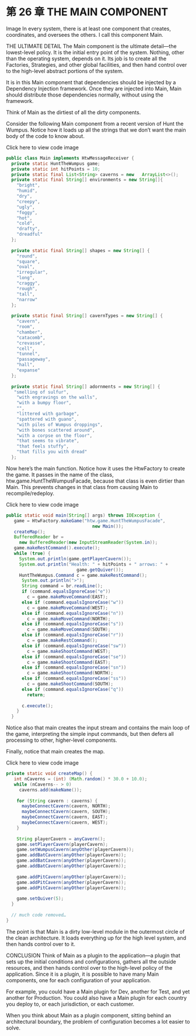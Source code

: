 # 第 26 章 THE MAIN COMPONENT
Image
In every system, there is at least one component that creates, coordinates, and oversees the others. I call this component Main.

THE ULTIMATE DETAIL
The Main component is the ultimate detail—the lowest-level policy. It is the initial entry point of the system. Nothing, other than the operating system, depends on it. Its job is to create all the Factories, Strategies, and other global facilities, and then hand control over to the high-level abstract portions of the system.

It is in this Main component that dependencies should be injected by a Dependency Injection framework. Once they are injected into Main, Main should distribute those dependencies normally, without using the framework.

Think of Main as the dirtiest of all the dirty components.

Consider the following Main component from a recent version of Hunt the Wumpus. Notice how it loads up all the strings that we don’t want the main body of the code to know about.

Click here to view code image
```java
public class Main implements HtwMessageReceiver {
  private static HuntTheWumpus game;
  private static int hitPoints = 10;
  private static final List<String> caverns = new   ArrayList<>();
  private static final String[] environments = new String[]{
    "bright",
    "humid",
    "dry",
    "creepy",
    "ugly",
    "foggy",
    "hot",
    "cold",
    "drafty",
    "dreadful"
  };
 
  private static final String[] shapes = new String[] {
    "round",
    "square",
    "oval",
    "irregular",
    "long",
    "craggy",
    "rough",
    "tall",
    "narrow"
  };
 
  private static final String[] cavernTypes = new String[] {
    "cavern",
    "room",
    "chamber",
    "catacomb",
    "crevasse",
    "cell",
    "tunnel",
    "passageway",
    "hall",
    "expanse"
  };
 
  private static final String[] adornments = new String[] {
   "smelling of sulfur",
    "with engravings on the walls",
    "with a bumpy floor",
    "",
    "littered with garbage",
    "spattered with guano",
    "with piles of Wumpus droppings",
    "with bones scattered around",
    "with a corpse on the floor",
    "that seems to vibrate",
    "that feels stuffy",
    "that fills you with dread"
  };
```
Now here’s the main function. Notice how it uses the HtwFactory to create the game. It passes in the name of the class, htw.game.HuntTheWumpusFacade, because that class is even dirtier than Main. This prevents changes in that class from causing Main to recompile/redeploy.

Click here to view code image
```java
public static void main(String[] args) throws IOException {
   game = HtwFactory.makeGame("htw.game.HuntTheWumpusFacade",
                                 new Main());
   createMap();
   BufferedReader br =
     new BufferedReader(new InputStreamReader(System.in));
   game.makeRestCommand().execute();
   while (true) {
     System.out.println(game.getPlayerCavern());
     System.out.println("Health: " + hitPoints + " arrows: " +
                           game.getQuiver());
     HuntTheWumpus.Command c = game.makeRestCommand();
      System.out.println(">");
      String command = br.readLine();
      if (command.equalsIgnoreCase("e"))
        c = game.makeMoveCommand(EAST);
      else if (command.equalsIgnoreCase("w"))
        c = game.makeMoveCommand(WEST);
      else if (command.equalsIgnoreCase("n"))
        c = game.makeMoveCommand(NORTH);
      else if (command.equalsIgnoreCase("s"))
        c = game.makeMoveCommand(SOUTH);
      else if (command.equalsIgnoreCase("r"))
        c = game.makeRestCommand();
      else if (command.equalsIgnoreCase("sw"))
        c = game.makeShootCommand(WEST);
      else if (command.equalsIgnoreCase("se"))
        c = game.makeShootCommand(EAST);
      else if (command.equalsIgnoreCase("sn"))
        c = game.makeShootCommand(NORTH);
      else if (command.equalsIgnoreCase("ss"))
        c = game.makeShootCommand(SOUTH);
      else if (command.equalsIgnoreCase("q"))
        return;
 
      c.execute();
    }
  }
```
Notice also that main creates the input stream and contains the main loop of the game, interpreting the simple input commands, but then defers all processing to other, higher-level components.

Finally, notice that main creates the map.

Click here to view code image
```java
private static void createMap() {
   int nCaverns = (int) (Math.random() * 30.0 + 10.0);
   while (nCaverns-- > 0)
     caverns.add(makeName());
 
    for (String cavern : caverns) {
      maybeConnectCavern(cavern, NORTH);
      maybeConnectCavern(cavern, SOUTH);
      maybeConnectCavern(cavern, EAST);
      maybeConnectCavern(cavern, WEST);
    }
 
    String playerCavern = anyCavern();
    game.setPlayerCavern(playerCavern);
    game.setWumpusCavern(anyOther(playerCavern));
    game.addBatCavern(anyOther(playerCavern));
    game.addBatCavern(anyOther(playerCavern));
    game.addBatCavern(anyOther(playerCavern));
 
    game.addPitCavern(anyOther(playerCavern));
    game.addPitCavern(anyOther(playerCavern));
    game.addPitCavern(anyOther(playerCavern));
 
    game.setQuiver(5);
  }
 
  // much code removed…
}
```
The point is that Main is a dirty low-level module in the outermost circle of the clean architecture. It loads everything up for the high level system, and then hands control over to it.

CONCLUSION
Think of Main as a plugin to the application—a plugin that sets up the initial conditions and configurations, gathers all the outside resources, and then hands control over to the high-level policy of the application. Since it is a plugin, it is possible to have many Main components, one for each configuration of your application.

For example, you could have a Main plugin for Dev, another for Test, and yet another for Production. You could also have a Main plugin for each country you deploy to, or each jurisdiction, or each customer.

When you think about Main as a plugin component, sitting behind an architectural boundary, the problem of configuration becomes a lot easier to solve.